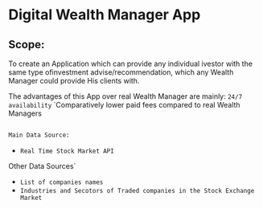 # Digital Wealth Manager App

## Scope:

To create an Application which can provide any individual ivestor with the same type ofinvestment advise/recommendation, which any Wealth Manager could provide His clients with.

The advantages of this App over real Wealth Manager are mainly:
`24/7 availability`
`Comparatively lower paid fees compared to real Wealth Managers


```python

Main Data Source:

```
* `Real Time Stock Market API`

Other Data Sources`

* `List of companies names`
* `Industries and Secotors of Traded companies in the Stock Exchange Market`





